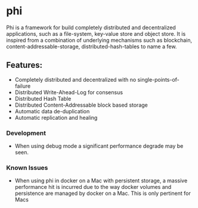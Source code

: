 # phi
Phi is a framework for build completely distributed and decentralized applications,
such as a file-system, key-value store and object store.  It is inspired from a
combination of underlying mechanisms such as blockchain, content-addressable-storage,
distributed-hash-tables to name a few.

## Features:

- Completely distributed and decentralized with no single-points-of-failure
- Distributed Write-Ahead-Log for consensus
- Distributed Hash Table
- Distributed Content-Addressable block based storage
- Automatic data de-duplication
- Automatic replication and healing

### Development

- When using debug mode a significant performance degrade may be seen.

### Known Issues

- When using phi in docker on a Mac with persistent storage, a massive performance hit
is incurred due to the way docker volumes and persistence are managed by docker on a Mac.
This is only pertinent for Macs
